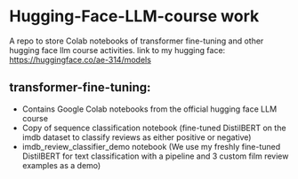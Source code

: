 # Hugging-Face-LLM-course work
A repo to store Colab notebooks of transformer fine-tuning and other hugging face llm course activities.
link to my hugging face: https://huggingface.co/ae-314/models

transformer-fine-tuning:
-------------------------

- Contains Google Colab notebooks from the official hugging face LLM course
- Copy of sequence classification notebook (fine-tuned DistilBERT on the imdb dataset to classify reviews as either positive or negative)
- imdb_review_classifier_demo notebook (We use my freshly fine-tuned DistilBERT for text classification with a pipeline and 3 custom film review examples as a demo)
